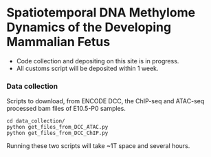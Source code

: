 # Spatiotemporal DNA Methylome Dynamics of the Developing Mammalian Fetus

* Code collection and depositing on this site is in progress.
* All customs script will be deposited within 1 week.

### Data collection
Scripts to download, from ENCODE DCC, the ChIP-seq and ATAC-seq processed bam files of E10.5-P0 samples.
```python3
cd data_collection/
python get_files_from_DCC_ATAC.py
python get_files_from_DCC_ChIP.py
```
Running these two scripts will take ~1T space and several hours. 

